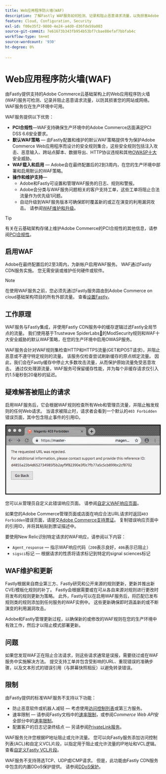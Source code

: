 ```yaml
---
title: Web应用程序防火墙(WAF)
description: 了解Fastly WAF服务如何检测、记录和阻止恶意请求流量，以免损害Adobe Commerce网络或网站。
feature: Cloud, Configuration, Security
exl-id: f00e35f2-9800-4e24-a4d0-d36fde59a003
source-git-commit: 7e61673b343fb954b53bf7cbae88efaf7bbfab4c
workflow-type: tm+mt
source-wordcount: '930'
ht-degree: 0%

---
```


# Web应用程序防火墙(WAF)

由Fastly提供支持的Adobe Commerce云基础架构上的Web应用程序防火墙(WAF)服务可检测、记录并阻止恶意请求流量，以防其损害您的网站或网络。 WAF服务仅在生产环境中可用。

WAF服务提供以下优势：

- **PCI合规性**—WAF支持确保生产环境中的Adobe Commerce店面满足PCI DSS 6.6安全要求。
- **默认WAF策略** — 由Fastly配置和维护的默认WAF策略提供专为保护Adobe Commerce Web应用程序而设计的安全规则集合，这些安全规则包括注入攻击、恶意输入、跨站点脚本、数据导出、HTTP协议违规和其他[OWASP十大](https://owasp.org/www-project-top-ten/)安全威胁。
- **WAF载入和启用** — Adobe会在最终配置后的2到3周内，在您的生产环境中部署和启用默认的WAF策略。
- **操作和维护支持**—
   - Adobe和Fastly可设置和管理WAF服务的日志、规则和警报。
   - Adobe会分类与WAF服务问题相关的客户支持工单，这些工单将阻止合法流量作为优先级1问题。
   - 自动升级到WAF服务版本可确保即时覆盖新的或正在演变的利用漏洞攻击。 请参阅[WAF维护和升级](#waf-maintenance-and-updates)。

>[!TIP]
>
>有关在云基础架构存储上维护Adobe Commerce的PCI合规性的其他信息，请参阅[PCI合规性](https://business.adobe.com/cn/products/magento/pci-compliance.html)。

## 启用WAF

Adobe在最终配置后的2至3周内，为新帐户启用WAF服务。 WAF通过Fastly CDN服务实施。 您无需安装或维护任何硬件或软件。

>[!NOTE]
>
>在使用WAF服务之前，您必须先通过Fastly服务路由到Adobe Commerce on cloud基础架构项目的所有外部流量。 查看[设置Fastly](fastly-configuration.md)。

## 工作原理

WAF服务与Fastly集成，并使用Fastly CDN服务中的缓存逻辑过滤Fastly全局节点的流量。 我们使用基于Trustwave SpiderLabs[&#128279;](https://github.com/owasp-modsecurity/ModSecurity)的ModSecurity规则和WAF十大安全威胁的默认WAF策略，在您的生产环境中启用OWASP服务。

WAF服务会针对WAF规则集检查HTTP和HTTPS流量(GET和POST请求)，并阻止恶意或不遵守特定规则的流量。 该服务仅检查尝试刷新缓存的原点绑定流量。 因此，我们会在Fastly缓存中停止大多数攻击流量，从而保护原始流量免受恶意攻击。 通过仅处理源流量，WAF服务可保留缓存性能，并为每个非缓存请求仅引入约1.5毫秒到20毫秒的延迟。

## 疑难解答被阻止的请求

启用WAF服务后，它会根据WAF规则检查所有Web和管理员流量，并阻止触发规则的任何Web请求。 当请求被阻止时，请求者会看到一个默认的`403 Forbidden`错误页面，其中包含阻止事件的引用ID。

![WAF错误页](../../assets/cdn/fastly-waf-403-error.png)

您可以从管理员自定义此错误响应页面。 请参阅[自定义WAF响应页面](fastly-custom-response.md#customize-the-waf-error-page)。

如果您的Adobe Commerce管理页面或店面在响应合法URL请求时返回`403 Forbidden`错误页面，请提交[Adobe Commerce支持票证](https://experienceleague.adobe.com/zh-hans/docs/commerce-knowledge-base/kb/help-center-guide/magento-help-center-user-guide#support-case)。 复制错误响应页面中的引用ID，并将其粘贴到票证描述中。

要使用New Relic识别特定请求的WAF响应，请参阅以下内容：

- `Agent_response` — 指示WAF响应代码（`200`表示良好，`406`表示已阻止）
- `sigsci`标记 — 根据请求的性质将请求标记到特定的signal sciences标记

## WAF维护和更新

Fastly根据来自商业第三方、Fastly研究和公开来源的规则更新，更新并推出新CVE/模板化规则的补丁。 Fastly会根据需要或在可从各自来源对规则进行更改时将发布的规则更新为策略。 此外，Fastly可以在启用WAF服务后，将匹配已发布规则类的规则添加到任何服务的WAF实例中。 这些更新确保即时涵盖新的或不断演变的利用漏洞攻击。

Adobe和Fastly管理更新过程，以确保新的或修改的WAF规则在您的生产环境中有效工作，然后才以阻止模式部署更新。

## 问题

如果您发现WAF正在阻止合法请求，则这些请求通常是误报，需要绕过或在WAF服务中实施解决方法。 提交支持工单并包含受影响的URL、重现错误的准确步骤，以及文本形式的错误引用（与屏幕快照相反）以避免转录错误。

## 限制

由Fastly提供的标准WAF服务不支持以下功能：

- 防止恶意软件或机器人减轻 — 考虑使用[访问控制列表](./fastly-vcl-allowlist.md)或第三方服务。
- 速率限制 — 请参阅Fastly文档中的[速率限制](https://github.com/fastly/fastly-magento2/blob/master/Documentation/Guides/RATE-LIMITING.md)，或参阅&#x200B;_Commerce Web API_&#x200B;安全部分中的[速率限制](https://developer.adobe.com/commerce/webapi/get-started/rate-limiting/)。
- 配置客户的日志记录终结点 — 另请参阅[PrivateLink服务](../development/privatelink-service.md)。

WAF服务允许您根据IP地址阻止或允许流量。 您可以向Fastly服务添加访问控制列表(ACL)和自定义VCL片段，以指定用于阻止或允许流量的IP地址和VCL逻辑。 查看[自定义Fastly VCL片段](fastly-vcl-custom-snippets.md)。

WAF服务不支持筛选TCP、UDP或ICMP请求。 但是，此功能由Fastly CDN服务中包含的内置DDoS保护提供。 请参阅[DDoS保护](fastly.md#ddos-protection)。
